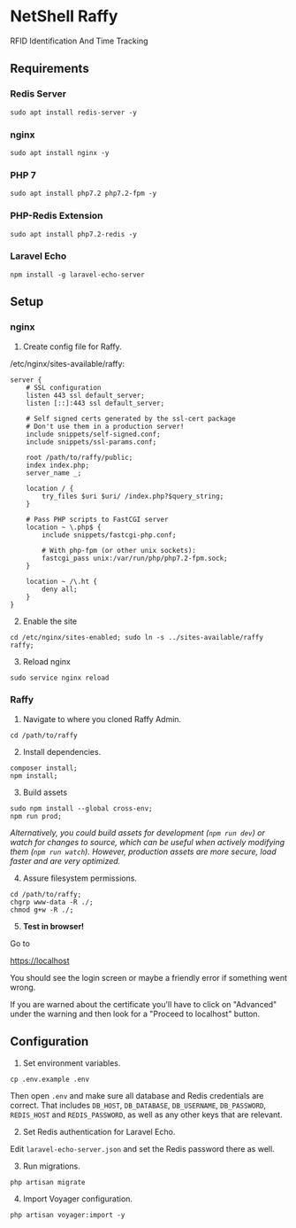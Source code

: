 # NetShell Raffy
RFID Identification And Time Tracking

## Requirements

### Redis Server
`sudo apt install redis-server -y`

### nginx
`sudo apt install nginx -y`

### PHP 7
`sudo apt install php7.2 php7.2-fpm -y`

### PHP-Redis Extension
`sudo apt install php7.2-redis -y`

### Laravel Echo
`npm install -g laravel-echo-server`

## Setup

### nginx
1. Create config file for Raffy.

/etc/nginx/sites-available/raffy:
```
server {
	# SSL configuration
	listen 443 ssl default_server;
	listen [::]:443 ssl default_server;

	# Self signed certs generated by the ssl-cert package
	# Don't use them in a production server!
	include snippets/self-signed.conf;
	include snippets/ssl-params.conf;

	root /path/to/raffy/public;
	index index.php;
	server_name _;

	location / {
		try_files $uri $uri/ /index.php?$query_string;
	}

	# Pass PHP scripts to FastCGI server
	location ~ \.php$ {
		include snippets/fastcgi-php.conf;
	
		# With php-fpm (or other unix sockets):
		fastcgi_pass unix:/var/run/php/php7.2-fpm.sock;
	}

	location ~ /\.ht {
		deny all;
	}
}
```

2. Enable the site

`cd /etc/nginx/sites-enabled; sudo ln -s ../sites-available/raffy raffy;`

3. Reload nginx

`sudo service nginx reload`

### Raffy
1. Navigate to where you cloned Raffy Admin.

`cd /path/to/raffy`

2. Install dependencies.
```
composer install;
npm install;
```

3. Build assets
```
sudo npm install --global cross-env;
npm run prod;
```
*Alternatively, you could build assets for development (`npm run dev`) or watch for changes to source, which can be useful when actively modifying them (`npm run watch`). However, production assets are more secure, load faster and are very optimized.*

4. Assure filesystem permissions.

```
cd /path/to/raffy;
chgrp www-data -R ./;
chmod g+w -R ./;
```

5. **Test in browser!**

Go to

[https://localhost](https://localhost)

You should see the login screen or maybe a friendly error if something went wrong.

If you are warned about the certificate you'll have to click on "Advanced" under the warning and then look for a "Proceed to localhost" button.

## Configuration
1. Set environment variables.

`cp .env.example .env`

Then open `.env` and make sure all database and Redis credentials are correct. That includes `DB_HOST`, `DB_DATABASE`, `DB_USERNAME`, `DB_PASSWORD`, `REDIS_HOST` and `REDIS_PASSWORD`, as well as any other keys that are relevant.

2. Set Redis authentication for Laravel Echo. 

Edit `laravel-echo-server.json` and set the Redis password there as well.

3. Run migrations.

`php artisan migrate`

4. Import Voyager configuration.

`php artisan voyager:import -y`